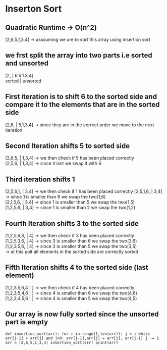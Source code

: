 # Inserton Sort
## Quadratic Runtime -> O(n^2)
[2,6,5,1,3,4] -> asssuming we are to sort this array using insertion sort 
## we frst split the array into two parts i.e sorted and unsorted 
   [2, | 6.5.1.3.4] <br/>
sorted | unsorted <br/>
## First iteration is to shift 6 to the sorted side and compare it to the elements that are in the sorted side 
[2,6, | 5,1,3,4] -> since they are in the correct order we move to the next iteration<br/>
## Second Iteration shifts 5 to sorted side 
[2,6,5, | 1,3,4] -> we then check if 5 has been placed correctly <br/>
[2,5,6, | 1,3,4] -> since it isnt we swap it with 6 <br/>
## Third iteration shifts 1 
[2,5,6,1, | 3,4] -> we then check if 1 has been placed correctly
[2,5,1,6, | 3,4] -> since 1 is smaller than 6 we swap the two(1,6)<br/>
[2,1,5,6, | 3,4] -> since 1 is smaller than 5 we swap the two(1,5)<br/>
[1,2,5,6, | 3,4] -> since 1 is smaller than 2 we swap the two(1,2)<br/>
## Fourth Iteration shifts 3 to the sorted side 
[1,2,5,6,3, | 4] -> we then check if 3 has been placed correctly<br/>
[1,2,5,3,6, | 4] -> since 3 is smaller than 6 we swap the two(3,6)<br/>
[1,2,3,5,6, | 4] -> since 3 is smaller than 5 we swap the two(3,5)<br/>
-> at this poit all elements in the sorted side are correctly sorted <br/>
## Fifth Iteration shifts 4 to the sorted side (last element)
[1,2,3,5,6,4 | ] -> we then check if 4 has been placed correctly<br/>
[1,2,3,5,4,6 | ] -> since 4 is smaller than 6 we swap the two(4,6)<br/>
[1,2,3,4,5,6 | ] -> since 4 is smaller than 5 we swap the two(4,5)<br/>

## Our array is now fully sorted since the unsorted part is empty
`def insertion_sort(arr):
    for i in range(1,len(arr)):
        j = i
        while arr[j-1] > arr[j] and j>0:
            arr[j-1],arr[j] = arr[j], arr[j-1]
            j -= 1
arr = [2,6,5,1,3,4]
insertion_sort(arr)
print(arr)`
